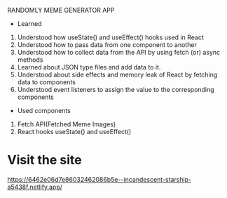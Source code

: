RANDOMLY MEME GENERATOR APP
* Learned
1. Understood how useState() and useEffect() hooks used in React
2. Understood how to pass data from one component to another
3. Understood how to collect data from the API by using fetch (or) async methods
4. Learned about JSON type files and add data to it.
5. Understood about side effects and memory leak of React by fetching data to components
6. Understood event listeners to assign the value to the corresponding components 

* Used components
1. Fetch API(Fetched Meme Images)
2. React hooks useState() and useEffect()

# Visit the site
https://6462e06d7e86032462086b5e--incandescent-starship-a5438f.netlify.app/
